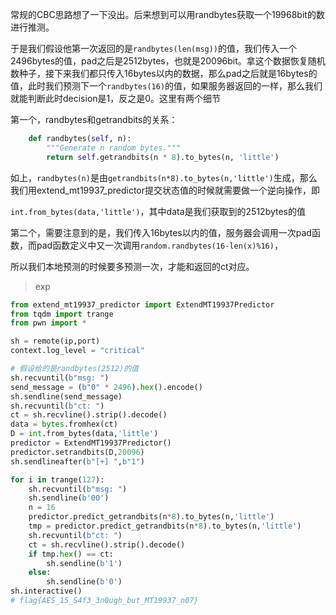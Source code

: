 常规的CBC思路想了一下没出。后来想到可以用randbytes获取一个19968bit的数进行推测。

于是我们假设他第一次返回的是`randbytes(len(msg))`的值，我们传入一个2496bytes的值，pad之后是2512bytes，也就是20096bit。拿这个数据恢复随机数种子，接下来我们都只传入16bytes以内的数据，那么pad之后就是16bytes的值，此时我们预测下一个`randbytes(16)`的值，如果服务器返回的一样，那么我们就能判断此时decision是1，反之是0。这里有两个细节

第一个，randbytes和getrandbits的关系：

```py
    def randbytes(self, n):
        """Generate n random bytes."""
        return self.getrandbits(n * 8).to_bytes(n, 'little')
```

如上，`randbytes(n)`是由`getrandbits(n*8).to_bytes(n,'little')`生成，那么我们用extend_mt19937_predictor提交状态值的时候就需要做一个逆向操作，即

`int.from_bytes(data,'little')`，其中data是我们获取到的2512bytes的值

第二个，需要注意到的是，我们传入16bytes以内的值，服务器会调用一次pad函数，而pad函数定义中又一次调用`random.randbytes(16-len(x)%16)`，

所以我们本地预测的时候要多预测一次，才能和返回的ct对应。

> exp

```py
from extend_mt19937_predictor import ExtendMT19937Predictor
from tqdm import trange
from pwn import *

sh = remote(ip,port)
context.log_level = "critical"

# 假设给的是randbytes(2512)的值
sh.recvuntil(b"msg: ")
send_message = (b"0" * 2496).hex().encode()
sh.sendline(send_message)
sh.recvuntil(b"ct: ")
ct = sh.recvline().strip().decode()
data = bytes.fromhex(ct)
D = int.from_bytes(data,'little')
predictor = ExtendMT19937Predictor()
predictor.setrandbits(D,20096)
sh.sendlineafter(b"[+] ",b"1")

for i in trange(127):
    sh.recvuntil(b"msg: ")
    sh.sendline(b'00')
    n = 16
    predictor.predict_getrandbits(n*8).to_bytes(n,'little')
    tmp = predictor.predict_getrandbits(n*8).to_bytes(n,'little')
    sh.recvuntil(b"ct: ")
    ct = sh.recvline().strip().decode()
    if tmp.hex() == ct:
        sh.sendline(b'1')
    else:
        sh.sendline(b'0')
sh.interactive()
# flag{AES_15_S4f3_3n0ugh_but_MT19937_n07}
```

